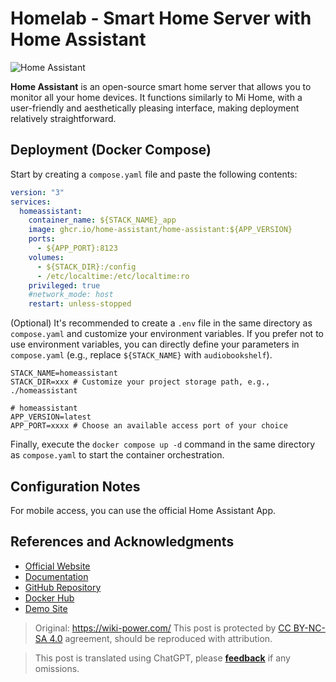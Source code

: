 # Homelab - Smart Home Server with Home Assistant

![Home Assistant](https://img.wiki-power.com/d/wiki-media/img/202306011647498.png)

**Home Assistant** is an open-source smart home server that allows you to monitor all your home devices. It functions similarly to Mi Home, with a user-friendly and aesthetically pleasing interface, making deployment relatively straightforward.

## Deployment (Docker Compose)

Start by creating a `compose.yaml` file and paste the following contents:

```yaml title="compose.yaml"
version: "3"
services:
  homeassistant:
    container_name: ${STACK_NAME}_app
    image: ghcr.io/home-assistant/home-assistant:${APP_VERSION}
    ports:
      - ${APP_PORT}:8123
    volumes:
      - ${STACK_DIR}:/config
      - /etc/localtime:/etc/localtime:ro
    privileged: true
    #network_mode: host
    restart: unless-stopped
```

(Optional) It's recommended to create a `.env` file in the same directory as `compose.yaml` and customize your environment variables. If you prefer not to use environment variables, you can directly define your parameters in `compose.yaml` (e.g., replace `${STACK_NAME}` with `audiobookshelf`).

```dotenv title=".env"
STACK_NAME=homeassistant
STACK_DIR=xxx # Customize your project storage path, e.g., ./homeassistant

# homeassistant
APP_VERSION=latest
APP_PORT=xxxx # Choose an available access port of your choice
```

Finally, execute the `docker compose up -d` command in the same directory as `compose.yaml` to start the container orchestration.

## Configuration Notes

For mobile access, you can use the official Home Assistant App.

## References and Acknowledgments

- [Official Website](https://www.home-assistant.io/)
- [Documentation](https://www.home-assistant.io/installation/generic-x86-64#docker-compose)
- [GitHub Repository](https://github.com/home-assistant)
- [Docker Hub](https://hub.docker.com/r/homeassistant/home-assistant)
- [Demo Site](https://demo.home-assistant.io/#/lovelace/0)

> Original: <https://wiki-power.com/>
> This post is protected by [CC BY-NC-SA 4.0](https://creativecommons.org/licenses/by/4.0/deed.en) agreement, should be reproduced with attribution.

> This post is translated using ChatGPT, please [**feedback**](https://github.com/linyuxuanlin/Wiki_MkDocs/issues/new) if any omissions.